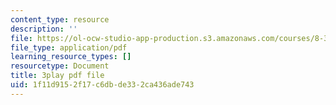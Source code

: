 ```yaml
---
content_type: resource
description: ''
file: https://ol-ocw-studio-app-production.s3.amazonaws.com/courses/8-333-statistical-mechanics-i-statistical-mechanics-of-particles-fall-2013/1f11d9152f17c6dbde332ca436ade743_tGxUu5BTc.pdf
file_type: application/pdf
learning_resource_types: []
resourcetype: Document
title: 3play pdf file
uid: 1f11d915-2f17-c6db-de33-2ca436ade743
---
```

